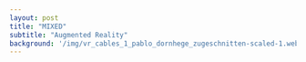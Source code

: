 ```yaml
---
layout: post
title: "MIXED"
subtitle: "Augmented Reality"
background: '/img/vr_cables_1_pablo_dornhege_zugeschnitten-scaled-1.webp'
---
```


